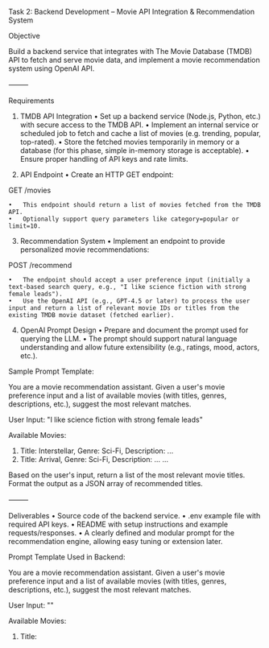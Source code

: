 Task 2: Backend Development – Movie API Integration & Recommendation System

Objective

Build a backend service that integrates with The Movie Database (TMDB) API to fetch and serve movie data, and implement a movie recommendation system using OpenAI API.

⸻

Requirements

1. TMDB API Integration
   • Set up a backend service (Node.js, Python, etc.) with secure access to the TMDB API.
   • Implement an internal service or scheduled job to fetch and cache a list of movies (e.g. trending, popular, top-rated).
   • Store the fetched movies temporarily in memory or a database (for this phase, simple in-memory storage is acceptable).
   • Ensure proper handling of API keys and rate limits.

2. API Endpoint
   • Create an HTTP GET endpoint:

GET /movies

    •	This endpoint should return a list of movies fetched from the TMDB API.
    •	Optionally support query parameters like category=popular or limit=10.

3. Recommendation System
   • Implement an endpoint to provide personalized movie recommendations:

POST /recommend

    •	The endpoint should accept a user preference input (initially a text-based search query, e.g., "I like science fiction with strong female leads").
    •	Use the OpenAI API (e.g., GPT-4.5 or later) to process the user input and return a list of relevant movie IDs or titles from the existing TMDB movie dataset (fetched earlier).

4. OpenAI Prompt Design
   • Prepare and document the prompt used for querying the LLM.
   • The prompt should support natural language understanding and allow future extensibility (e.g., ratings, mood, actors, etc.).

Sample Prompt Template:

You are a movie recommendation assistant. Given a user's movie preference input and a list of available movies (with titles, genres, descriptions, etc.), suggest the most relevant matches.

User Input: "I like science fiction with strong female leads"

Available Movies:

1. Title: Interstellar, Genre: Sci-Fi, Description: ...
2. Title: Arrival, Genre: Sci-Fi, Description: ...
   ...

Based on the user's input, return a list of the most relevant movie titles. Format the output as a JSON array of recommended titles.

⸻

Deliverables
• Source code of the backend service.
• .env example file with required API keys.
• README with setup instructions and example requests/responses.
• A clearly defined and modular prompt for the recommendation engine, allowing easy tuning or extension later.

Prompt Template Used in Backend:

You are a movie recommendation assistant. Given a user's movie preference input and a list of available movies (with titles, genres, descriptions, etc.), suggest the most relevant matches.

User Input: "<user input>"

Available Movies:

1. Title: <title>, Genre: <genre_ids>, Description: <overview>
   ...

Based on the user's input, return a JSON array of the most relevant movie titles.
